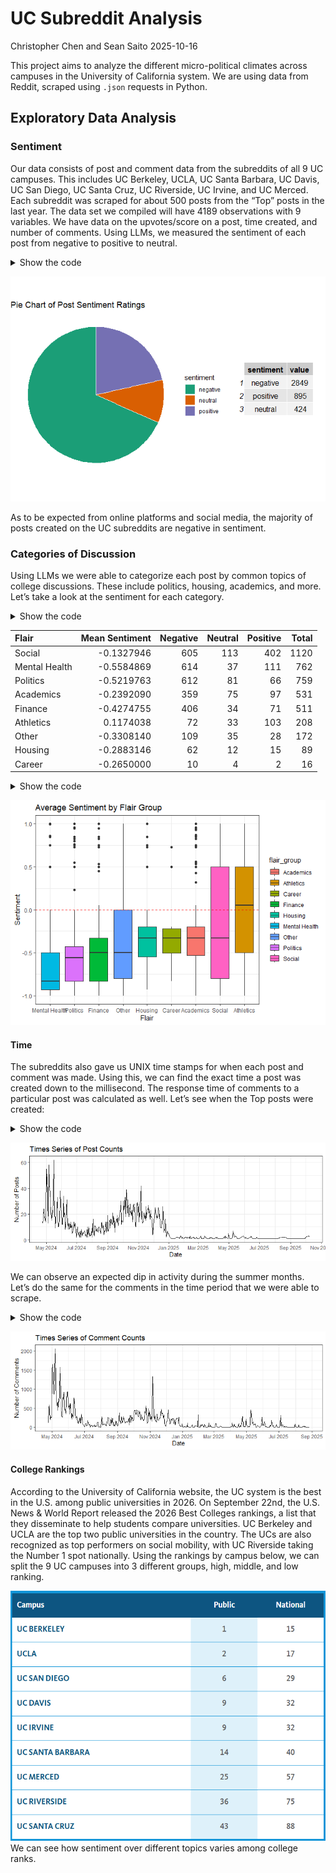 # UC Subreddit Analysis
Christopher Chen and Sean Saito
2025-10-16

This project aims to analyze the different micro-political climates
across campuses in the University of California system. We are using
data from Reddit, scraped using `.json` requests in Python.

## Exploratory Data Analysis

### Sentiment

Our data consists of post and comment data from the subreddits of all 9
UC campuses. This includes UC Berkeley, UCLA, UC Santa Barbara, UC
Davis, UC San Diego, UC Santa Cruz, UC Riverside, UC Irvine, and UC
Merced. Each subreddit was scraped for about 500 posts from the “Top”
posts in the last year. The data set we compiled will have 4189
observations with 9 variables. We have data on the upvotes/score on a
post, time created, and number of comments. Using LLMs, we measured the
sentiment of each post from negative to positive to neutral.

<details class="code-fold">
<summary>Show the code</summary>

``` r
sentiment_counts <- as.data.frame(table(UC_posts_data$rate_sentiment)) %>% 
  rename(value = Freq) %>% 
  rename(sentiment = Var1) %>% 
  arrange(desc(value))
pie <- ggplot(sentiment_counts, aes(x= "", y= value, fill = sentiment)) +  # SENTIMENT PIE
  geom_bar(stat="identity", width=1, col = "white") +
  coord_polar("y", start=0) +
  labs(title = "Pie Chart of Post Sentiment Ratings") +
  theme_void() +
  scale_fill_brewer(palette="Dark2") 

table <- tableGrob(sentiment_counts)
grid.arrange(pie, table, widths =c(2,1))
```

</details>

![](README_files/figure-commonmark/unnamed-chunk-3-1.png)

As to be expected from online platforms and social media, the majority
of posts created on the UC subreddits are negative in sentiment.

### Categories of Discussion

Using LLMs we were able to categorize each post by common topics of
college discussions. These include politics, housing, academics, and
more. Let’s take a look at the sentiment for each category.

<details class="code-fold">
<summary>Show the code</summary>

``` r
UC_flair_summary <- UC_posts_data %>% 
  group_by(flair_group) %>% 
  summarize("Mean Sentiment" = mean(post_sentiment), 
            "Negative" = sum(rate_sentiment == "negative"),
            "Neutral" = sum(rate_sentiment == "neutral"),
            "Positive" = sum(rate_sentiment == "positive"),
            "Total" = n()) %>% 
  arrange(desc(`Total`)) %>% 
  rename("Flair" = flair_group)
kable(UC_flair_summary)
```

</details>

| Flair         | Mean Sentiment | Negative | Neutral | Positive | Total |
|:--------------|---------------:|---------:|--------:|---------:|------:|
| Social        |     -0.1327946 |      605 |     113 |      402 |  1120 |
| Mental Health |     -0.5584869 |      614 |      37 |      111 |   762 |
| Politics      |     -0.5219763 |      612 |      81 |       66 |   759 |
| Academics     |     -0.2392090 |      359 |      75 |       97 |   531 |
| Finance       |     -0.4274755 |      406 |      34 |       71 |   511 |
| Athletics     |      0.1174038 |       72 |      33 |      103 |   208 |
| Other         |     -0.3308140 |      109 |      35 |       28 |   172 |
| Housing       |     -0.2883146 |       62 |      12 |       15 |    89 |
| Career        |     -0.2650000 |       10 |       4 |        2 |    16 |

<details class="code-fold">
<summary>Show the code</summary>

``` r
ggplot(UC_posts_data) +
  geom_boxplot(aes(x=reorder(flair_group, post_sentiment), post_sentiment, fill = flair_group)) + # sentiment by flair
  labs(title = "Average Sentiment by Flair Group", x = "Flair", y = "Sentiment") +
  geom_hline(yintercept = 0, col = "red", linetype = "dashed") +
  theme_bw()
```

</details>

![](README_files/figure-commonmark/unnamed-chunk-5-1.png)

#### Time

The subreddits also gave us UNIX time stamps for when each post and
comment was made. Using this, we can find the exact time a post was
created down to the millisecond. The response time of comments to a
particular post was calculated as well. Let’s see when the Top posts
were created:

<details class="code-fold">
<summary>Show the code</summary>

``` r
daily_counts <- UC_posts_data %>%
  count(date)
ggplot(daily_counts) +    # Times series for number of posts in time period
  geom_line(aes(x = date, y = n)) +
  labs(title = "Times Series of Post Counts", x = "Date", y = "Number of Posts") +
  scale_x_date(
    date_breaks = "2 month",  # Set breaks at every month
    date_labels = "%b %Y") +       # Format labels to show abbreviated month names (e.g., Jan, Feb)
  theme_bw()
```

</details>

![](README_files/figure-commonmark/unnamed-chunk-6-1.png)

We can observe an expected dip in activity during the summer months.
Let’s do the same for the comments in the time period that we were able
to scrape.

<details class="code-fold">
<summary>Show the code</summary>

``` r
UC_comments_time <- UC_comments %>% 
  mutate(timestamp = as.POSIXct(created_utc, origin = "1970-01-01", tz = "UTC")) %>% 
  mutate(date = as.Date(timestamp))
daily_counts <- UC_comments_time %>% 
  count(date)
ggplot(daily_counts) +    # Times series for number of comments in time period (that were able to be scraped)
  geom_line(aes(x = date, y = n)) +
  labs(title = "Times Series of Comment Counts", x = "Date", y = "Number of Comments") +
  scale_x_date(
    date_breaks = "2 month",  # Set breaks at every month
    date_labels = "%b %Y") +       # Format labels to show abbreviated month names (e.g., Jan, Feb)
  theme_bw()
```

</details>

![](README_files/figure-commonmark/unnamed-chunk-7-1.png)

#### College Rankings

According to the University of California website, the UC system is the
best in the U.S. among public universities in 2026. On September 22nd,
the U.S. News & World Report released the 2026 Best Colleges rankings, a
list that they disseminate to help students compare universities. UC
Berkeley and UCLA are the top two public universities in the country.
The UCs are also recognized as top performers on social mobility, with
UC Riverside taking the Number 1 spot nationally. Using the rankings by
campus below, we can split the 9 UC campuses into 3 different groups,
high, middle, and low ranking.

<img src="images/uc_rankings.png" data-fig-align="center" height="400"
alt="UC rankings" /> We can see how sentiment over different topics
varies among college ranks.
